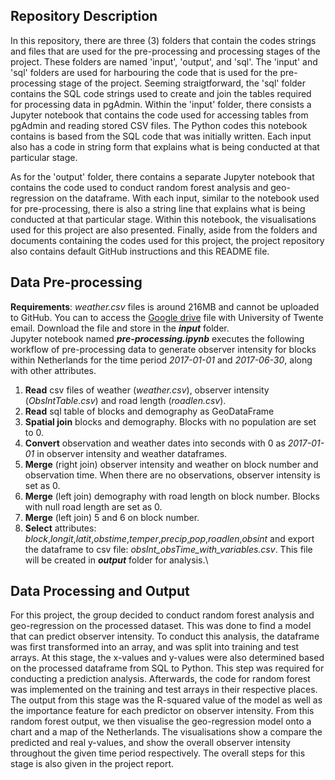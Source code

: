 ## Repository Description
In this repository, there are three (3) folders that contain the codes strings and files that are used for the pre-processing and processing stages of the project. These folders are named 'input', 'output', and 'sql'. The 'input' and 'sql' folders are used for harbouring the code that is used for the pre-processing stage of the project. Seeming straigtforward, the 'sql' folder contains the SQL code strings used to create and join the tables required for processing data in pgAdmin.  Within the 'input' folder, there consists a Jupyter notebook that contains the code used for accessing tables from pgAdmin and reading stored CSV files. The Python codes this notebook contains is based from the SQL code that was initially written. Each input also has a code in string form that explains what is being conducted at that particular stage.

As for the 'output' folder, there contains a separate Jupyter notebook that contains the code used to conduct random forest analysis and geo-regression on the dataframe. With each input, similar to the notebook used for pre-processing, there is also a string line that explains what is being conducted at that particular stage. Within this notebook, the visualisations used for this project are also presented. Finally, aside from the folders and documents containing the codes used for this project, the project repository also contains default GitHub instructions and this README file.

## Data Pre-processing
__Requirements__: *weather.csv* files is around 216MB and cannot be uploaded to GitHub. You can to access the [Google drive](https://drive.google.com/file/d/1PexJKTYSHFLWrQWdGWZZ_zfKw2Ka8OqA/view?usp=sharing) file with University of Twente email. Download the file and store in the __*input*__ folder.\
Jupyter notebook named __*pre-processing.ipynb*__ executes the following workflow of pre-processing data to generate observer intensity for blocks within Netherlands for the time period *2017-01-01* and *2017-06-30*, along with other attributes.
1. **Read** csv files of weather (*weather.csv*), observer intensity (*ObsIntTable.csv*) and road length (*roadlen.csv*).
2. **Read** sql table of blocks and demography as GeoDataFrame 
3. **Spatial join** blocks and demography. Blocks with no population are set to 0.
4. **Convert** observation and weather dates into seconds with 0 as *2017-01-01* in observer intensity and weather dataframes.
5. **Merge** (right join) observer intensity and weather on block number and observation time. When there are no observations, observer intensity is set as 0.
6. **Merge** (left join) demography with road length on block number. Blocks with null road length are set as 0.
7. **Merge** (left join) 5 and 6 on block number.
8. **Select** attributes: *block*,*longit*,*latit*,*obstime*,*temper*,*precip*,*pop*,*roadlen*,*obsint* and export the dataframe to csv file: *obsInt_obsTime_with_variables.csv*. This file will be created in __*output*__ folder for analysis.\ 

## Data Processing and Output
For this project, the group decided to conduct random forest analysis and geo-regression on the processed dataset. This was done to find a model that can predict observer intensity. To conduct this analysis, the dataframe was first transformed into an array, and was split into training and test arrays. At this stage, the x-values and y-values were also determined based on the processed dataframe from SQL to Python. This step was required for conducting a prediction analysis. Afterwards, the code for random forest was implemented on the training and test arrays in their respective places. The output from this stage was the R-squared value of the model as well as the importance feature for each predictor on observer intensity. From this random forest output, we then visualise the geo-regression model onto a chart and a map of the Netherlands. The visualisations show a compare the predicted and real y-values, and show the overall observer intensity throughout the given time period respectively. The overall steps for this stage is also given in the project report.
